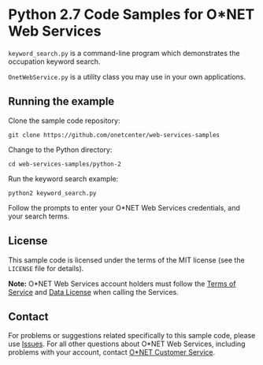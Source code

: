 # Python 2.7 Code Samples for O\*NET Web Services

`keyword_search.py` is a command-line program which demonstrates the occupation keyword search.

`OnetWebService.py` is a utility class you may use in your own applications.

## Running the example

Clone the sample code repository:

    git clone https://github.com/onetcenter/web-services-samples

Change to the Python directory:

    cd web-services-samples/python-2

Run the keyword search example:

    python2 keyword_search.py

Follow the prompts to enter your O*NET Web Services credentials, and your search terms.

## License

This sample code is licensed under the terms of the MIT license (see the `LICENSE` file for details).

**Note:** O\*NET Web Services account holders must follow the [Terms of Service](https://services.onetcenter.org/terms) and [Data License](https://services.onetcenter.org/help/license_data) when calling the Services.

## Contact

For problems or suggestions related specifically to this sample code, please use [Issues](https://github.com/onetcenter/web-services-samples/issues/). For all other questions about O\*NET Web Services, including problems with your account, contact [O\*NET Customer Service](mailto:onet@onetcenter.org).
